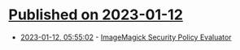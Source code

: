 # [Published on 2023-01-12](index.md)

* [2023-01-12, 05:55:02](https://lobste.rs/s/3yzebi/imagemagick_security_policy_evaluator) - [ImageMagick Security Policy Evaluator](https://blog.doyensec.com//2023/01/10/imagemagick-security-policy-evaluator.html)
